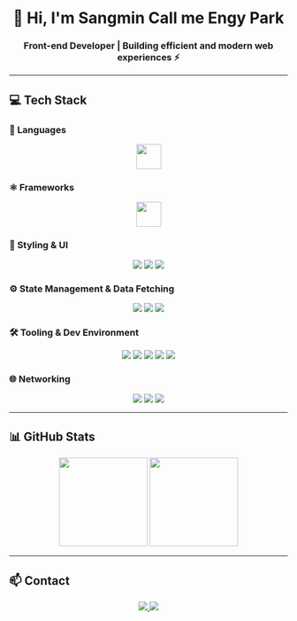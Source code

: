 <div align="center">

# 👋 Hi, I'm **Sangmin** Call me Engy Park
### Front-end Developer | Building efficient and modern web experiences ⚡

</div>

---

## 💻 Tech Stack

### 🧠 Languages  
<p align="center">
  <img src="https://skillicons.dev/icons?i=js,ts,python" height="45"/>
</p>

### ⚛️ Frameworks  
<p align="center">
  <img src="https://skillicons.dev/icons?i=react,next,vue" height="45"/>
</p>

### 🎨 Styling & UI  
<p align="center">
  <img src="https://img.shields.io/badge/styled--components-DB7093?style=for-the-badge&logo=styled-components&logoColor=white"/>
  <img src="https://img.shields.io/badge/TailwindCSS-06B6D4?style=for-the-badge&logo=tailwindcss&logoColor=white"/>
  <img src="https://img.shields.io/badge/SCSS-CC6699?style=for-the-badge&logo=sass&logoColor=white"/>
</p>

### ⚙️ State Management & Data Fetching  
<p align="center">
  <img src="https://img.shields.io/badge/Zustand-764ABC?style=for-the-badge&logo=zustand&logoColor=white"/>
  <img src="https://img.shields.io/badge/Jotai-6E6E6E?style=for-the-badge&logo=jotai&logoColor=white"/>
  <img src="https://img.shields.io/badge/Tanstack%20Query-FF4154?style=for-the-badge&logo=react-query&logoColor=white"/>
</p>

### 🛠️ Tooling & Dev Environment  
<p align="center">
  <img src="https://img.shields.io/badge/Vite-646CFF?style=for-the-badge&logo=vite&logoColor=white"/>
  <img src="https://img.shields.io/badge/Webpack-8DD6F9?style=for-the-badge&logo=webpack&logoColor=black"/>
  <img src="https://img.shields.io/badge/ESLint-4B32C3?style=for-the-badge&logo=eslint&logoColor=white"/>
  <img src="https://img.shields.io/badge/Prettier-F7B93E?style=for-the-badge&logo=prettier&logoColor=black"/>
  <img src="https://img.shields.io/badge/Figma-F24E1E?style=for-the-badge&logo=figma&logoColor=white"/>
</p>

### 🌐 Networking  
<p align="center">
  <img src="https://img.shields.io/badge/Axios-5A29E4?style=for-the-badge&logo=axios&logoColor=white"/>
  <img src="https://img.shields.io/badge/Fetch-4285F4?style=for-the-badge&logo=googlechrome&logoColor=white"/>
  <img src="https://img.shields.io/badge/Ky-000000?style=for-the-badge&logo=javascript&logoColor=white"/>
</p>

---

## 📊 GitHub Stats  
<p align="center">
  <img height="160em" src="https://github-readme-stats.vercel.app/api?username=qtaghdi&show_icons=true&theme=tokyonight&hide_border=true"/>
  <img height="160em" src="https://github-readme-stats.vercel.app/api/top-langs/?username=qtaghdi&layout=compact&theme=tokyonight&hide_border=true"/>
</p>

---

## 📫 Contact  
<p align="center">
  <a href="mailto:qtaghdi@gmail.com">
    <img src="https://img.shields.io/badge/Gmail-D14836?style=for-the-badge&logo=gmail&logoColor=white"/>
  </a>
  <a href="https://instagram.com">
    <img src="https://img.shields.io/badge/Instagram-FF0069?style=for-the-badge&logo=instagram&logoColor=white"/>
  </a>
</p>
